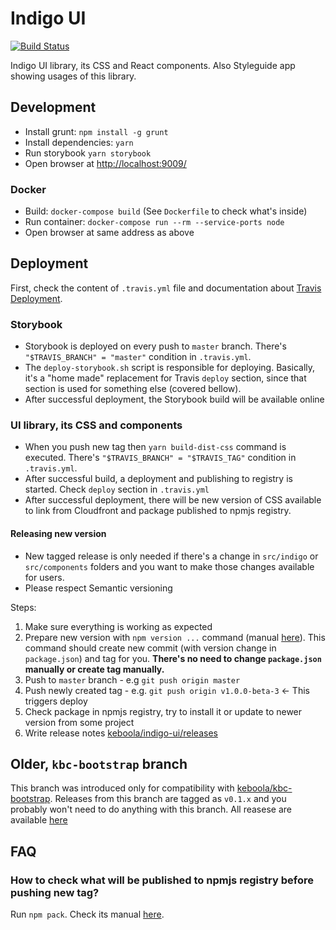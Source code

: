 # Indigo UI

[![Build Status](https://travis-ci.org/keboola/indigo-ui.svg?branch=master)](https://travis-ci.org/keboola/indigo-ui)

Indigo UI library, its CSS and React components. Also Styleguide app showing usages of this library.

## Development

- Install grunt: `npm install -g grunt`
- Install dependencies: `yarn`
- Run storybook `yarn storybook`
- Open browser at [http://localhost:9009/](http://localhost:9009/)

### Docker

- Build: `docker-compose build` (See `Dockerfile` to check what's inside)
- Run container: `docker-compose run --rm --service-ports node`
- Open browser at same address as above

## Deployment

First, check the content of `.travis.yml` file and documentation about
[Travis Deployment](https://docs.travis-ci.com/user/deployment).

### Storybook

- Storybook is deployed on every push to `master` branch. There's `"$TRAVIS_BRANCH" = "master"`
condition in `.travis.yml`.
- The `deploy-storybook.sh` script is responsible for deploying. Basically, it's a "home made"
replacement for Travis `deploy` section, since that section is used for something else (covered
bellow).
- After successful deployment, the Storybook build will be available online

### UI library, its CSS and components

- When you push new tag then `yarn build-dist-css` command is executed. There's
`"$TRAVIS_BRANCH" = "$TRAVIS_TAG"` condition in `.travis.yml`.
- After successful build, a deployment and publishing to registry is started. Check `deploy` section in
`.travis.yml`
- After successful deployment, there will be new version of CSS available to link from Cloudfront
and package published to npmjs registry.

#### Releasing new version

- New tagged release is only needed if there's a change in `src/indigo` or `src/components` folders
and you want to make those changes available for users.
- Please respect Semantic versioning

Steps:

1. Make sure everything is working as expected
2. Prepare new version with `npm version ...` command
(manual [here](https://docs.npmjs.com/cli/version)). This command should create new commit (with
version change in `package.json`) and tag for you. **There's no need to change `package.json`
manually or create tag manually.**
3. Push to `master` branch - e.g `git push origin master`
4. Push newly created tag - e.g. `git push origin v1.0.0-beta-3` <- This triggers deploy
5. Check package in npmjs registry, try to install it or update to newer version from some project
6. Write release notes [keboola/indigo-ui/releases](https://github.com/keboola/indigo-ui/releases)


## Older, `kbc-bootstrap` branch

This branch was introduced only for compatibility with
[keboola/kbc-bootstrap](https://github.com/keboola/kbc-bootstrap). Releases from this branch are
tagged as `v0.1.x` and you probably won't need to do anything with this branch. All reasese are
available [here](https://github.com/keboola/indigo-ui/releases)


## FAQ

### How to check what will be published to npmjs registry before pushing new tag?

Run `npm pack`. Check its manual [here](https://docs.npmjs.com/cli/pack).
